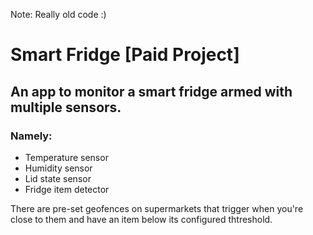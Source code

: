 Note: Really old code :)
# Smart Fridge [Paid Project]
## An app to monitor a smart fridge armed with multiple sensors.
### Namely:
- Temperature sensor
- Humidity sensor
- Lid state sensor
- Fridge item detector

There are pre-set geofences on supermarkets that trigger when you're close to them and have an item below its configured thtreshold.
